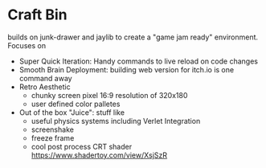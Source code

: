 # Craft Bin
builds on junk-drawer and jaylib to create a "game jam ready" environment. Focuses on
- Super Quick Iteration: Handy commands to live reload on code changes
- Smooth Brain Deployment: building web version for itch.io is one command away
- Retro Aesthetic
  - chunky screen pixel 16:9 resolution of 320x180
  - user defined color palletes
- Out of the box "Juice": stuff like
  - useful physics systems including Verlet Integration
  - screenshake
  - freeze frame
  - cool post process CRT shader https://www.shadertoy.com/view/XsjSzR
